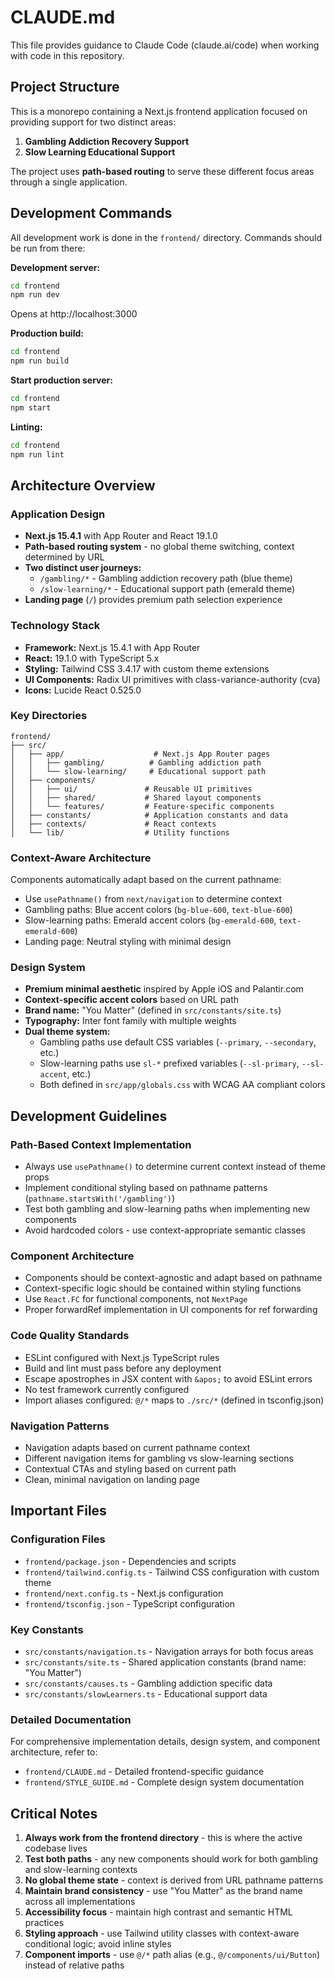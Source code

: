 # CLAUDE.md

This file provides guidance to Claude Code (claude.ai/code) when working with code in this repository.

## Project Structure

This is a monorepo containing a Next.js frontend application focused on providing support for two distinct areas:
1. **Gambling Addiction Recovery Support**
2. **Slow Learning Educational Support**

The project uses **path-based routing** to serve these different focus areas through a single application.

## Development Commands

All development work is done in the `frontend/` directory. Commands should be run from there:

**Development server:**
```bash
cd frontend
npm run dev
```
Opens at http://localhost:3000

**Production build:**
```bash
cd frontend
npm run build
```

**Start production server:**
```bash
cd frontend
npm start
```

**Linting:**
```bash
cd frontend
npm run lint
```

## Architecture Overview

### Application Design
- **Next.js 15.4.1** with App Router and React 19.1.0
- **Path-based routing system** - no global theme switching, context determined by URL
- **Two distinct user journeys:**
  - `/gambling/*` - Gambling addiction recovery path (blue theme)
  - `/slow-learning/*` - Educational support path (emerald theme)
- **Landing page** (`/`) provides premium path selection experience

### Technology Stack
- **Framework:** Next.js 15.4.1 with App Router
- **React:** 19.1.0 with TypeScript 5.x
- **Styling:** Tailwind CSS 3.4.17 with custom theme extensions
- **UI Components:** Radix UI primitives with class-variance-authority (cva)
- **Icons:** Lucide React 0.525.0

### Key Directories
```
frontend/
├── src/
│   ├── app/                    # Next.js App Router pages
│   │   ├── gambling/          # Gambling addiction path
│   │   └── slow-learning/     # Educational support path
│   ├── components/
│   │   ├── ui/               # Reusable UI primitives
│   │   ├── shared/           # Shared layout components
│   │   └── features/         # Feature-specific components
│   ├── constants/            # Application constants and data
│   ├── contexts/             # React contexts
│   └── lib/                  # Utility functions
```

### Context-Aware Architecture
Components automatically adapt based on the current pathname:
- Use `usePathname()` from `next/navigation` to determine context
- Gambling paths: Blue accent colors (`bg-blue-600`, `text-blue-600`)
- Slow-learning paths: Emerald accent colors (`bg-emerald-600`, `text-emerald-600`)
- Landing page: Neutral styling with minimal design

### Design System
- **Premium minimal aesthetic** inspired by Apple iOS and Palantir.com
- **Context-specific accent colors** based on URL path
- **Brand name:** "You Matter" (defined in `src/constants/site.ts`)
- **Typography:** Inter font family with multiple weights
- **Dual theme system:**
  - Gambling paths use default CSS variables (`--primary`, `--secondary`, etc.)
  - Slow-learning paths use `sl-*` prefixed variables (`--sl-primary`, `--sl-accent`, etc.)
  - Both defined in `src/app/globals.css` with WCAG AA compliant colors

## Development Guidelines

### Path-Based Context Implementation
- Always use `usePathname()` to determine current context instead of theme props
- Implement conditional styling based on pathname patterns (`pathname.startsWith('/gambling')`)
- Test both gambling and slow-learning paths when implementing new components
- Avoid hardcoded colors - use context-appropriate semantic classes

### Component Architecture
- Components should be context-agnostic and adapt based on pathname
- Context-specific logic should be contained within styling functions
- Use `React.FC` for functional components, not `NextPage`
- Proper forwardRef implementation in UI components for ref forwarding

### Code Quality Standards
- ESLint configured with Next.js TypeScript rules
- Build and lint must pass before any deployment
- Escape apostrophes in JSX content with `&apos;` to avoid ESLint errors
- No test framework currently configured
- Import aliases configured: `@/*` maps to `./src/*` (defined in tsconfig.json)

### Navigation Patterns
- Navigation adapts based on current pathname context
- Different navigation items for gambling vs slow-learning sections
- Contextual CTAs and styling based on current path
- Clean, minimal navigation on landing page

## Important Files

### Configuration Files
- `frontend/package.json` - Dependencies and scripts
- `frontend/tailwind.config.ts` - Tailwind CSS configuration with custom theme
- `frontend/next.config.ts` - Next.js configuration
- `frontend/tsconfig.json` - TypeScript configuration

### Key Constants
- `src/constants/navigation.ts` - Navigation arrays for both focus areas
- `src/constants/site.ts` - Shared application constants (brand name: "You Matter")
- `src/constants/causes.ts` - Gambling addiction specific data
- `src/constants/slowLearners.ts` - Educational support data

### Detailed Documentation
For comprehensive implementation details, design system, and component architecture, refer to:
- `frontend/CLAUDE.md` - Detailed frontend-specific guidance
- `frontend/STYLE_GUIDE.md` - Complete design system documentation

## Critical Notes

1. **Always work from the frontend directory** - this is where the active codebase lives
2. **Test both paths** - any new components should work for both gambling and slow-learning contexts
3. **No global theme state** - context is derived from URL pathname patterns
4. **Maintain brand consistency** - use "You Matter" as the brand name across all implementations
5. **Accessibility focus** - maintain high contrast and semantic HTML practices
6. **Styling approach** - use Tailwind utility classes with context-aware conditional logic; avoid inline styles
7. **Component imports** - use `@/*` path alias (e.g., `@/components/ui/Button`) instead of relative paths